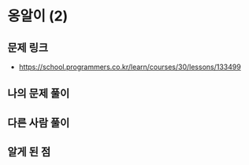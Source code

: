 # 옹알이 (2)

## 문제 링크

- https://school.programmers.co.kr/learn/courses/30/lessons/133499

## 나의 문제 풀이

## 다른 사람 풀이

## 알게 된 점
